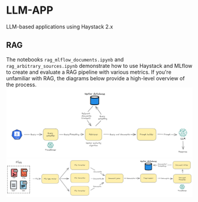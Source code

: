 # LLM-APP
LLM-based applications using Haystack 2.x

## RAG
The notebooks `rag_mlflow_documents.ipynb` and `rag_arbitrary_sources.ipynb` demonstrate how to use Haystack and MLflow to create and evaluate a RAG pipeline with various metrics. If you're unfamiliar with RAG, the diagrams below provide a high-level overview of the process.
![RAG Pipeline Diagram](./diagrams/rag_pipeline.png "A high-level overview of the RAG pipeline process")
![Vector Database Diagram](./diagrams/create_vector_database.png "A high level overview of creating a vector database")
